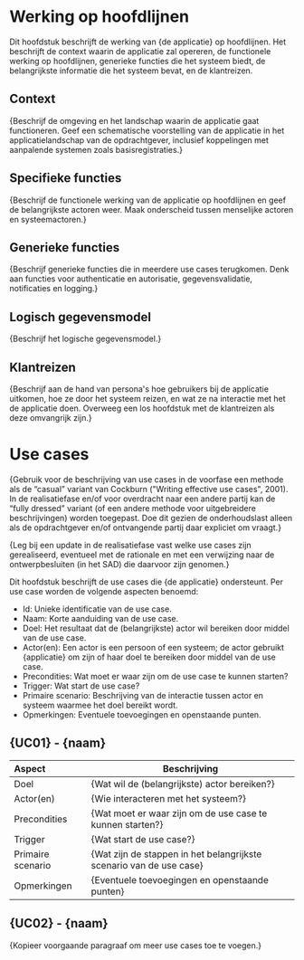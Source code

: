 # Werking op hoofdlijnen

Dit hoofdstuk beschrijft de werking van {de applicatie} op hoofdlijnen. Het beschrijft de context waarin de applicatie zal opereren, de functionele werking op hoofdlijnen, generieke functies die het systeem biedt, de belangrijkste informatie die het systeem bevat, en de klantreizen.

## Context

{Beschrijf de omgeving en het landschap waarin de applicatie gaat functioneren. Geef een schematische voorstelling van de applicatie in het applicatielandschap van de opdrachtgever, inclusief koppelingen met aanpalende systemen zoals basisregistraties.}

## Specifieke functies

{Beschrijf de functionele werking van de applicatie op hoofdlijnen en geef de belangrijkste actoren weer. Maak onderscheid tussen menselijke actoren en systeemactoren.}

## Generieke functies

{Beschrijf generieke functies die in meerdere use cases terugkomen. Denk aan functies voor authenticatie en autorisatie, gegevensvalidatie, notificaties en logging.}

## Logisch gegevensmodel

{Beschrijf het logische gegevensmodel.}

## Klantreizen

{Beschrijf aan de hand van persona's hoe gebruikers bij de applicatie uitkomen, hoe ze door het systeem reizen, en wat ze na interactie met het de applicatie doen. Overweeg een los hoofdstuk met de klantreizen als deze omvangrijk zijn.}

# Use cases

{Gebruik voor de beschrijving van use cases in de voorfase een methode als de “casual” variant van Cockburn ("Writing effective use cases", 2001). In de realisatiefase en/of voor overdracht naar een andere partij kan de “fully dressed” variant (of een andere methode voor uitgebreidere beschrijvingen) worden toegepast. Doe dit gezien de onderhoudslast alleen als de opdrachtgever en/of ontvangende partij daar expliciet om vraagt.}

{Leg bij een update in de realisatiefase vast welke use cases zijn gerealiseerd, eventueel met de rationale en met een verwijzing naar de ontwerpbesluiten (in het SAD) die daarvoor zijn genomen.}

Dit hoofdstuk beschrijft de use cases die {de applicatie} ondersteunt. Per use case worden de volgende aspecten benoemd:

* Id: Unieke identificatie van de use case.
* Naam: Korte aanduiding van de use case.
* Doel: Het resultaat dat de (belangrijkste) actor wil bereiken door middel van de use case.
* Actor(en): Een actor is een persoon of een systeem; de actor gebruikt {applicatie} om zijn of haar doel te bereiken door middel van de use case.
* Precondities: Wat moet er waar zijn om de use case te kunnen starten?
* Trigger: Wat start de use case?
* Primaire scenario: Beschrijving van de interactie tussen actor en systeem waarmee het doel bereikt wordt.
* Opmerkingen: Eventuele toevoegingen en openstaande punten.

## {UC01} - {naam}

| Aspect            | Beschrijving  |
|:------------------|---------------|
| Doel              | {Wat wil de (belangrijkste) actor bereiken?} |
| Actor(en)         | {Wie interacteren met het systeem?} |
| Precondities      | {Wat moet er waar zijn om de use case te kunnen starten?} |
| Trigger           | {Wat start de use case?} |
| Primaire scenario | {Wat zijn de stappen in het belangrijkste scenario van de use case} |
| Opmerkingen       | {Eventuele toevoegingen en openstaande punten} |

## {UC02} - {naam}

{Kopieer voorgaande paragraaf om meer use cases toe te voegen.}
